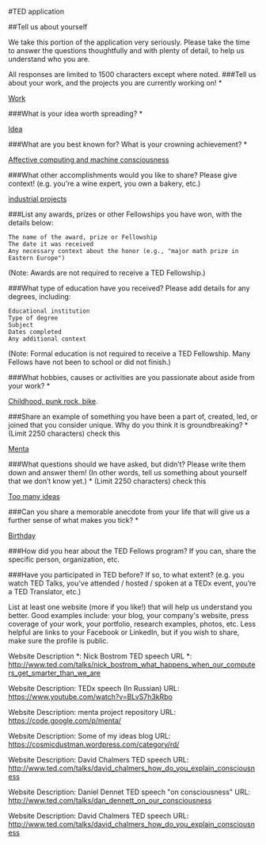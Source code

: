 #TED application

##Tell us about yourself

We take this portion of the application very seriously. Please take the time to answer the questions thoughtfully and with plenty of detail, to help us understand who you are.

All responses are limited to 1500 characters except where noted.
###Tell us about your work, and the projects you are currently working on! *

[Work](work.md)

###What is your idea worth spreading? *

[Idea](idea.md)

###What are you best known for? What is your crowning achievement? *

[Affective computing and machine consciousness](consciousness.md)

###What other accomplishments would you like to share? Please give context! (e.g. you're a wine expert, you own a bakery, etc.)

[industrial projects](ind_projects.md)

###List any awards, prizes or other Fellowships you have won, with the details below:

    The name of the award, prize or Fellowship
    The date it was received
    Any necessary context about the honor (e.g., "major math prize in Eastern Europe")

(Note: Awards are not required to receive a TED Fellowship.)


###What type of education have you received? Please add details for any degrees, including:

    Educational institution
    Type of degree
    Subject
    Dates completed
    Any additional context

(Note: Formal education is not required to receive a TED Fellowship. Many Fellows have not been to school or did not finish.)


###What hobbies, causes or activities are you passionate about aside from your work? *

[Childhood, punk rock, bike](hobbies.md).

###Share an example of something you have been a part of, created, led, or joined that you consider unique. Why do you think it is groundbreaking? *
(Limit 2250 characters) check this 

[Menta](menta.md)


###What questions should we have asked, but didn’t? Please write them down and answer them! (In other words, tell us something about yourself that we don’t know yet.) *
(Limit 2250 characters) check this 

[Too many ideas](2many_ideas.md)


###Can you share a memorable anecdote from your life that will give us a further sense of what makes you tick? *

[Birthday](birthday.md)

###How did you hear about the TED Fellows program? If you can, share the specific person, organization, etc.

###Have you participated in TED before? If so, to what extent? (e.g. you watch TED Talks, you’ve attended / hosted / spoken at a TEDx event, you’re a TED Translator, etc.)


List at least one website (more if you like!) that will help us understand you better.
Good examples include: your blog, your company's website, press coverage of your work, your portfolio, research examples, photos, etc. Less helpful are links to your Facebook or LinkedIn, but if you wish to share, make sure the profile is public.

Website Description *: Nick Bostrom TED speech
URL *: http://www.ted.com/talks/nick_bostrom_what_happens_when_our_computers_get_smarter_than_we_are

Website Description: TEDx speech (In Russian)
URL: https://www.youtube.com/watch?v=BLvS7h3kRbo

Website Description: menta project repository
URL: https://code.google.com/p/menta/

Website Description: Some of my ideas blog
URL: https://cosmicdustman.wordpress.com/category/rd/

Website Description: David Chalmers TED speech
URL: http://www.ted.com/talks/david_chalmers_how_do_you_explain_consciousness

Website Description: Daniel Dennet TED speech "on consciousness"
URL: http://www.ted.com/talks/dan_dennett_on_our_consciousness

Website Description: David Chalmers TED speech
URL: http://www.ted.com/talks/david_chalmers_how_do_you_explain_consciousness


